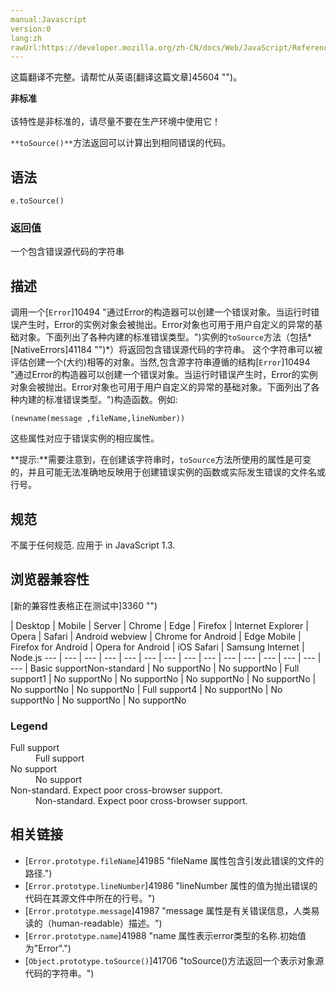 ```yaml
---
manual:Javascript
version:0
lang:zh
rawUrl:https://developer.mozilla.org/zh-CN/docs/Web/JavaScript/Reference/Global_Objects/Error/toSource
---
```




这篇翻译不完整。请帮忙从英语[翻译这篇文章]45604 "")。






**非标准**<br></br>该特性是非标准的，请尽量不要在生产环境中使用它！





`**toSource()**`方法返回可以计算出到相同错误的代码。


## 语法<a name="语法"></a>

```
e.toSource()
```

### 返回值<a name="返回值"></a>


一个包含错误源代码的字符串


## 描述<a name="描述"></a>


调用一个[`Error`]10494 "通过Error的构造器可以创建一个错误对象。当运行时错误产生时，Error的实例对象会被抛出。Error对象也可用于用户自定义的异常的基础对象。下面列出了各种内建的标准错误类型。")实例的`toSource`方法（包括*[NativeErrors]41184 "")*）将返回包含错误源代码的字符串。 这个字符串可以被评估创建一个(大约)相等的对象。当然,包含源字符串遵循的结构[`Error`]10494 "通过Error的构造器可以创建一个错误对象。当运行时错误产生时，Error的实例对象会被抛出。Error对象也可用于用户自定义的异常的基础对象。下面列出了各种内建的标准错误类型。")构造函数。例如:


```
(newname(message ,fileName,lineNumber))
```


这些属性对应于错误实例的相应属性。



**提示:**需要注意到，在创建该字符串时，`toSource`方法所使用的属性是可变的，并且可能无法准确地反映用于创建错误实例的函数或实际发生错误的文件名或行号。



## 规范<a name="规范"></a>


不属于任何规范. 应用于 in JavaScript 1.3.


## 浏览器兼容性<a name="浏览器兼容性"></a>
[新的兼容性表格正在测试中<i></i>]3360 "")

 | <abbr>Desktop<i></i></abbr> | <abbr>Mobile<i></i></abbr> | <abbr>Server<i></i></abbr> 
 | <abbr>Chrome<i></i></abbr> | <abbr>Edge<i></i></abbr> | <abbr>Firefox<i></i></abbr> | <abbr>Internet Explorer<i></i></abbr> | <abbr>Opera<i></i></abbr> | <abbr>Safari<i></i></abbr> | <abbr>Android webview<i></i></abbr> | <abbr>Chrome for Android<i></i></abbr> | <abbr>Edge Mobile<i></i></abbr> | <abbr>Firefox for Android<i></i></abbr> | <abbr>Opera for Android<i></i></abbr> | <abbr>iOS Safari<i></i></abbr> | <abbr>Samsung Internet<i></i></abbr> | <abbr>Node.js<i></i></abbr> 
 ---  |  ---  |  ---  |  ---  |  ---  |  ---  |  ---  |  ---  |  ---  |  ---  |  ---  |  ---  |  ---  |  ---  |  ---  | 
Basic support<abbr>Non-standard<i></i></abbr> | <abbr>No support</abbr>No | <abbr>No support</abbr>No | <abbr>Full support</abbr>1 | <abbr>No support</abbr>No | <abbr>No support</abbr>No | <abbr>No support</abbr>No | <abbr>No support</abbr>No | <abbr>No support</abbr>No | <abbr>No support</abbr>No | <abbr>Full support</abbr>4 | <abbr>No support</abbr>No | <abbr>No support</abbr>No | <abbr>No support</abbr>No | <abbr>No support</abbr>No 


### Legend<a name="Legend"></a>
<dl><dt id=''><abbr>Full support</abbr></dt><dd>Full support</dd><dt id=''><abbr>No support</abbr></dt><dd>No support</dd><dt id=''><abbr>Non-standard. Expect poor cross-browser support.<i></i></abbr></dt><dd>Non-standard. Expect poor cross-browser support.</dd></dl>



## 相关链接<a name="相关链接"></a>

* [`Error.prototype.fileName`]41985 "fileName 属性包含引发此错误的文件的路径.")
* [`Error.prototype.lineNumber`]41986 "lineNumber 属性的值为抛出错误的代码在其源文件中所在的行号。")
* [`Error.prototype.message`]41987 "message 属性是有关错误信息，人类易读的（human-readable）描述。")
* [`Error.prototype.name`]41988 "name 属性表示error类型的名称.初始值为"Error".")
* [`Object.prototype.toSource()`]41706 "toSource()方法返回一个表示对象源代码的字符串。")



